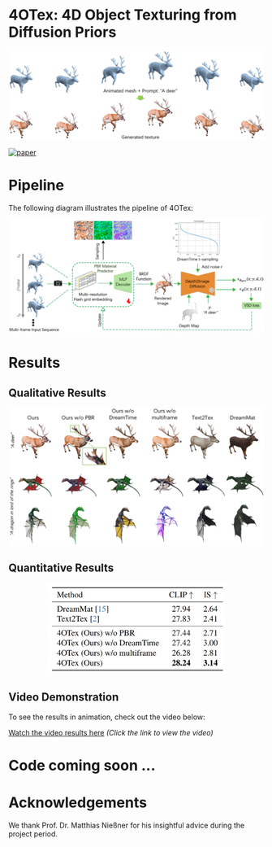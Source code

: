 # 4OTex: 4D Object Texturing from Diffusion Priors

![Project Poster](./static/4OTex_description.png)  

[![paper](https://img.shields.io/badge/_-Paper-blue?logo=adobeacrobatreader)](https://github.com/Pangolin112/4OTex/blob/main/static/DLinVC_Report.pdf)&nbsp;&nbsp;

# Pipeline

The following diagram illustrates the pipeline of 4OTex:

![Pipeline Overview](./static/pipeline.png)  

# Results

## Qualitative Results
![Ablation Study Results](./static/ablation.png)  

## Quantitative Results
<div align="center">
    <img src="./static/quantitative_results.png" width="70%">
</div>

## Video Demonstration
To see the results in animation, check out the video below:

[Watch the video results here](./static/final_video_Qianru_Yunfei_4OTex.mp4)
*(Click the link to view the video)*

# Code coming soon ...


# Acknowledgements

We thank Prof. Dr. Matthias Nießner for his insightful advice during the project period.
